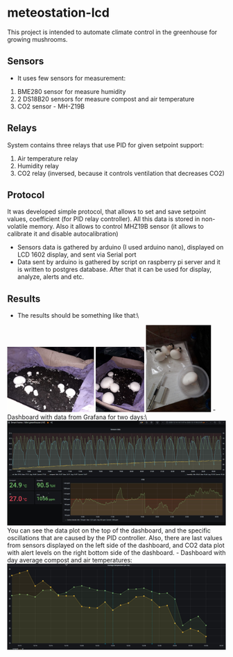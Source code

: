 # meteostation-lcd

This project is intended to automate climate control in the greenhouse for growing mushrooms.
## Sensors
- It uses few sensors for measurement:
1. BME280 sensor for measure humidity
2. 2 DS18B20 sensors for measure compost and air temperature
3. CO2 sensor - МН-Z19B
## Relays
System contains three relays that use PID for given setpoint support:
1. Air temperature relay
2. Humidity relay
3. CO2 relay (inversed, because it controls ventilation that decreases CO2)
## Protocol
It was developed simple protocol, that allows to set and save setpoint values, coefficient (for PID relay controller). All this data is stored in non-volatile memory.
Also it allows to control MHZ19B sensor (it allows to calibrate it and disable autocalibration)
- Sensors data is gathered by arduino (I used arduino nano), displayed on LCD 1602 display, and sent via Serial port
- Data sent by arduino is gathered by script on raspberry pi server and it is written to postgres database. After that it can be used 
for display, analyze, alerts and etc.
## Results
- The results should be something like that:\
<img src="assets/mushrooms_1.jpg?raw=true" height="150" alt="Mushrooms">
<img src="assets/mushrooms_2.jpg?raw=true" height="150" alt="Mushrooms">
<img src="assets/mushrooms_3.jpg?raw=true" width="150" alt="Mushrooms">
- Dashboard with data from Grafana for two days:\
<img src="assets/grafana_1.jpg?raw=true" alt="Time series">
You can see the data plot on the top of the dashboard, and the specific oscillations that are caused by the PID controller. Also, there are last values from sensors displayed on the left side of the dashboard, and CO2 data plot with alert levels on the right bottom side of the dashboard.
- Dashboard with day average compost and air temperatures:
<img src="assets/grafana_2.jpg?raw=true" alt="Time series">